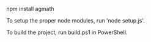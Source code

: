 npm install agmath

To setup the proper node modules, run 'node setup.js'.

To build the project, run build.ps1 in PowerShell.
